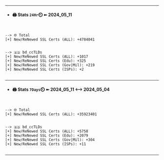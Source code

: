 

---
- #### 🖨️ **Stats** `24Hr`⏲️ ➼ 2024_05_11
```console


--> 🌐 Total
[+] New/ReNewed SSL Certs (ALL): +4784041


--> 🇧🇩 bd_ccTLDs
[+] New/ReNewed SSL Certs (ALL): +1017
[+] New/ReNewed SSL Certs (Edu): +325
[+] New/ReNewed SSL Certs (Gov|Mil): +219
[+] New/ReNewed SSL Certs (ISPs): +2


```

---
- #### 🖨️ **Stats** `7Days`⏲️ ➼ 2024_05_11 <--> 2024_05_04
```console


--> 🌐 Total
[+] New/ReNewed SSL Certs (ALL): +35923401


--> 🇧🇩 bd_ccTLDs
[+] New/ReNewed SSL Certs (ALL): +5758
[+] New/ReNewed SSL Certs (Edu): +2079
[+] New/ReNewed SSL Certs (Gov|Mil): +304
[+] New/ReNewed SSL Certs (ISPs): +11


```

---


